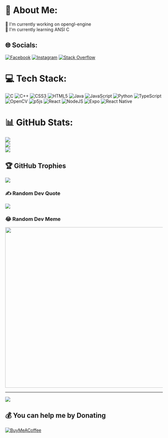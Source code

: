 # 💫 About Me:
🔭 I'm currently working on opengl-engine<br>🌱 I'm currently learning ANSI C


## 🌐 Socials:
[![Facebook](https://img.shields.io/badge/Facebook-%231877F2.svg?logo=Facebook&logoColor=white)](https://facebook.com/angelob01) [![Instagram](https://img.shields.io/badge/Instagram-%23E4405F.svg?logo=Instagram&logoColor=white)](https://instagram.com/angelob_inst) [![Stack Overflow](https://img.shields.io/badge/-Stackoverflow-FE7A16?logo=stack-overflow&logoColor=white)](https://stackoverflow.com/users/21139243) 

# 💻 Tech Stack:
![C](https://img.shields.io/badge/c-%2300599C.svg?style=flat&logo=c&logoColor=white) ![C++](https://img.shields.io/badge/c++-%2300599C.svg?style=flat&logo=c%2B%2B&logoColor=white) ![CSS3](https://img.shields.io/badge/css3-%231572B6.svg?style=flat&logo=css3&logoColor=white) ![HTML5](https://img.shields.io/badge/html5-%23E34F26.svg?style=flat&logo=html5&logoColor=white) ![Java](https://img.shields.io/badge/java-%23ED8B00.svg?style=flat&logo=java&logoColor=white) ![JavaScript](https://img.shields.io/badge/javascript-%23323330.svg?style=flat&logo=javascript&logoColor=%23F7DF1E) ![Python](https://img.shields.io/badge/python-3670A0?style=flat&logo=python&logoColor=ffdd54) ![TypeScript](https://img.shields.io/badge/typescript-%23007ACC.svg?style=flat&logo=typescript&logoColor=white) ![OpenCV](https://img.shields.io/badge/opencv-%23white.svg?style=flat&logo=opencv&logoColor=white) ![p5js](https://img.shields.io/badge/p5.js-ED225D?style=flat&logo=p5.js&logoColor=FFFFFF) ![React](https://img.shields.io/badge/react-%2320232a.svg?style=flat&logo=react&logoColor=%2361DAFB) ![NodeJS](https://img.shields.io/badge/node.js-6DA55F?style=flat&logo=node.js&logoColor=white) ![Expo](https://img.shields.io/badge/expo-1C1E24?style=flat&logo=expo&logoColor=#D04A37) ![React Native](https://img.shields.io/badge/react_native-%2320232a.svg?style=flat&logo=react&logoColor=%2361DAFB)
# 📊 GitHub Stats:
![](https://github-readme-stats.vercel.app/api?username=angelobdev&theme=onedark&hide_border=false&include_all_commits=true&count_private=false)<br/>
![](https://github-readme-streak-stats.herokuapp.com/?user=angelobdev&theme=onedark&hide_border=false)<br/>
![](https://github-readme-stats.vercel.app/api/top-langs/?username=angelobdev&theme=onedark&hide_border=false&include_all_commits=true&count_private=false&layout=compact)

## 🏆 GitHub Trophies
![](https://github-profile-trophy.vercel.app/?username=angelobdev&theme=gruvbox&no-frame=true&no-bg=false&margin-w=4)

### ✍️ Random Dev Quote
![](https://quotes-github-readme.vercel.app/api?type=vetical&theme=gruvbox)

### 😂 Random Dev Meme
<img src="https://random-memer.herokuapp.com/" width="512px"/>

---
[![](https://visitcount.itsvg.in/api?id=angelobdev&icon=7&color=2)](https://visitcount.itsvg.in)

  ## 💰 You can help me by Donating
  [![BuyMeACoffee](https://img.shields.io/badge/Buy%20Me%20a%20Coffee-ffdd00?style=for-the-badge&logo=buy-me-a-coffee&logoColor=black)](https://buymeacoffee.com/angelobdev) 

  
<!-- Proudly created with GPRM ( https://gprm.itsvg.in ) -->
